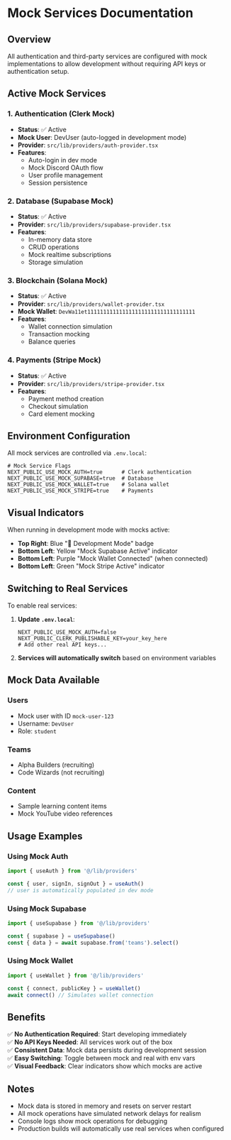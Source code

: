 # Mock Services Documentation

## Overview
All authentication and third-party services are configured with mock implementations to allow development without requiring API keys or authentication setup.

## Active Mock Services

### 1. Authentication (Clerk Mock)
- **Status**: ✅ Active
- **Mock User**: DevUser (auto-logged in development mode)
- **Provider**: `src/lib/providers/auth-provider.tsx`
- **Features**:
  - Auto-login in dev mode
  - Mock Discord OAuth flow
  - User profile management
  - Session persistence

### 2. Database (Supabase Mock)
- **Status**: ✅ Active  
- **Provider**: `src/lib/providers/supabase-provider.tsx`
- **Features**:
  - In-memory data store
  - CRUD operations
  - Mock realtime subscriptions
  - Storage simulation

### 3. Blockchain (Solana Mock)
- **Status**: ✅ Active
- **Provider**: `src/lib/providers/wallet-provider.tsx`
- **Mock Wallet**: `DevWa11et1111111111111111111111111111111111`
- **Features**:
  - Wallet connection simulation
  - Transaction mocking
  - Balance queries

### 4. Payments (Stripe Mock)
- **Status**: ✅ Active
- **Provider**: `src/lib/providers/stripe-provider.tsx`
- **Features**:
  - Payment method creation
  - Checkout simulation
  - Card element mocking

## Environment Configuration

All mock services are controlled via `.env.local`:

```env
# Mock Service Flags
NEXT_PUBLIC_USE_MOCK_AUTH=true      # Clerk authentication
NEXT_PUBLIC_USE_MOCK_SUPABASE=true  # Database
NEXT_PUBLIC_USE_MOCK_WALLET=true    # Solana wallet
NEXT_PUBLIC_USE_MOCK_STRIPE=true    # Payments
```

## Visual Indicators

When running in development mode with mocks active:
- **Top Right**: Blue "🔧 Development Mode" badge
- **Bottom Left**: Yellow "Mock Supabase Active" indicator  
- **Bottom Left**: Purple "Mock Wallet Connected" (when connected)
- **Bottom Left**: Green "Mock Stripe Active" indicator

## Switching to Real Services

To enable real services:

1. **Update `.env.local`**:
   ```env
   NEXT_PUBLIC_USE_MOCK_AUTH=false
   NEXT_PUBLIC_CLERK_PUBLISHABLE_KEY=your_key_here
   # Add other real API keys...
   ```

2. **Services will automatically switch** based on environment variables

## Mock Data Available

### Users
- Mock user with ID `mock-user-123`
- Username: `DevUser`
- Role: `student`

### Teams
- Alpha Builders (recruiting)
- Code Wizards (not recruiting)

### Content
- Sample learning content items
- Mock YouTube video references

## Usage Examples

### Using Mock Auth
```typescript
import { useAuth } from '@/lib/providers'

const { user, signIn, signOut } = useAuth()
// user is automatically populated in dev mode
```

### Using Mock Supabase
```typescript
import { useSupabase } from '@/lib/providers'

const { supabase } = useSupabase()
const { data } = await supabase.from('teams').select()
```

### Using Mock Wallet
```typescript
import { useWallet } from '@/lib/providers'

const { connect, publicKey } = useWallet()
await connect() // Simulates wallet connection
```

## Benefits

✅ **No Authentication Required**: Start developing immediately  
✅ **No API Keys Needed**: All services work out of the box  
✅ **Consistent Data**: Mock data persists during development session  
✅ **Easy Switching**: Toggle between mock and real with env vars  
✅ **Visual Feedback**: Clear indicators show which mocks are active  

## Notes

- Mock data is stored in memory and resets on server restart
- All mock operations have simulated network delays for realism
- Console logs show mock operations for debugging
- Production builds will automatically use real services when configured